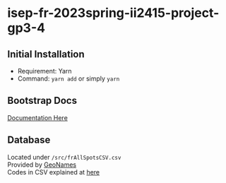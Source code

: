 # isep-fr-2023spring-ii2415-project-gp3-4

## Initial Installation

- Requirement: Yarn
- Command: `yarn add` or simply `yarn`

## Bootstrap Docs

[Documentation Here](https://getbootstrap.com/docs/5.3/getting-started/vite/)

## Database

Located under `/src/frAllSpotsCSV.csv`\
Provided by [GeoNames](https://www.geonames.org)\
Codes in CSV explained at [here](https://www.geonames.org/export/codes.html)
